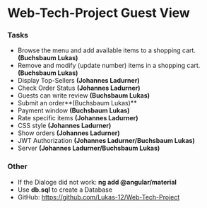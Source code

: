 # Web-Tech-Project Guest View

### Tasks

* Browse the menu and add available items to a shopping cart. **(Buchsbaum Lukas)**
* Remove and modify (update number) items in a shopping cart. **(Buchsbaum Lukas)**
* Display Top-Sellers **(Johannes Ladurner)**
* Check Order Status **(Johannes Ladurner)**
* Guests can write review **(Buchsbaum Lukas)**
* Submit an order**(Buchsbaum Lukas)**
* Payment window **(Buchsbaum Lukas)**
* Rate specific items **(Johannes Ladurner)**
* CSS style **(Johannes Ladurner)**
* Show orders **(Johannes Ladurner)**
* JWT Authorization **(Johannes Ladurner/Buchsbaum Lukas)**
* Server **(Johannes Ladurner/Buchsbaum Lukas)**

### Other

* If the Dialoge did not work: **ng add @angular/material**
* Use **db.sql** to create a Database
* GitHub: https://github.com/Lukas-12/Web-Tech-Project